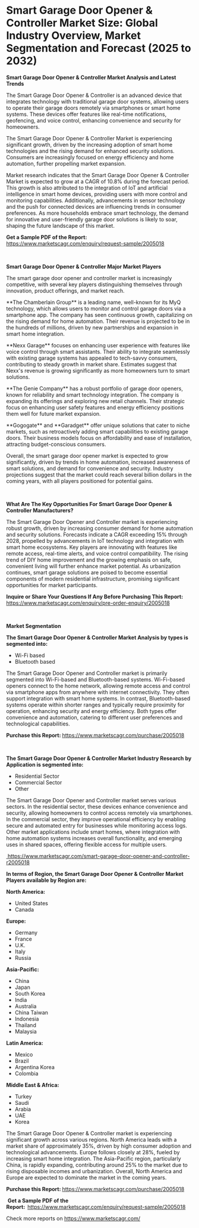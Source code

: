 <p><h1>Smart Garage Door Opener & Controller Market Size: Global Industry Overview, Market Segmentation and Forecast (2025 to 2032)</h1></p><p><strong>Smart Garage Door Opener & Controller Market Analysis and Latest Trends</strong></p>
<p><p>The Smart Garage Door Opener & Controller is an advanced device that integrates technology with traditional garage door systems, allowing users to operate their garage doors remotely via smartphones or smart home systems. These devices offer features like real-time notifications, geofencing, and voice control, enhancing convenience and security for homeowners.</p><p>The Smart Garage Door Opener & Controller Market is experiencing significant growth, driven by the increasing adoption of smart home technologies and the rising demand for enhanced security solutions. Consumers are increasingly focused on energy efficiency and home automation, further propelling market expansion. </p><p>Market research indicates that the Smart Garage Door Opener & Controller Market is expected to grow at a CAGR of 10.8% during the forecast period. This growth is also attributed to the integration of IoT and artificial intelligence in smart home devices, providing users with more control and monitoring capabilities. Additionally, advancements in sensor technology and the push for connected devices are influencing trends in consumer preferences. As more households embrace smart technology, the demand for innovative and user-friendly garage door solutions is likely to soar, shaping the future landscape of this market.</p></p>
<p><strong>Get a Sample PDF of the Report:&nbsp;</strong> <a href="https://www.marketscagr.com/enquiry/request-sample/2005018?utm_campaign=1999&utm_medium=2&utm_source=Github&utm_content=ia&utm_term=15012025&utm_id=smart-garage-door-opener-controller">https://www.marketscagr.com/enquiry/request-sample/2005018</a></p>
<p>&nbsp;</p>
<p><strong>Smart Garage Door Opener & Controller Major Market Players</strong></p>
<p><p>The smart garage door opener and controller market is increasingly competitive, with several key players distinguishing themselves through innovation, product offerings, and market reach. </p><p>**The Chamberlain Group** is a leading name, well-known for its MyQ technology, which allows users to monitor and control garage doors via a smartphone app. The company has seen continuous growth, capitalizing on the rising demand for home automation. Their revenue is projected to be in the hundreds of millions, driven by new partnerships and expansion in smart home integration.</p><p>**Nexx Garage** focuses on enhancing user experience with features like voice control through smart assistants. Their ability to integrate seamlessly with existing garage systems has appealed to tech-savvy consumers, contributing to steady growth in market share. Estimates suggest that Nexx's revenue is growing significantly as more homeowners turn to smart solutions.</p><p>**The Genie Company** has a robust portfolio of garage door openers, known for reliability and smart technology integration. The company is expanding its offerings and exploring new retail channels. Their strategic focus on enhancing user safety features and energy efficiency positions them well for future market expansion.</p><p>**Gogogate** and **Garadget** offer unique solutions that cater to niche markets, such as retroactively adding smart capabilities to existing garage doors. Their business models focus on affordability and ease of installation, attracting budget-conscious consumers.</p><p>Overall, the smart garage door opener market is expected to grow significantly, driven by trends in home automation, increased awareness of smart solutions, and demand for convenience and security. Industry projections suggest that the market could reach several billion dollars in the coming years, with all players positioned for potential gains.</p></p>
<p>&nbsp;</p>
<p><strong>What Are The Key Opportunities For Smart Garage Door Opener & Controller Manufacturers?</strong></p>
<p><p>The Smart Garage Door Opener and Controller market is experiencing robust growth, driven by increasing consumer demand for home automation and security solutions. Forecasts indicate a CAGR exceeding 15% through 2028, propelled by advancements in IoT technology and integration with smart home ecosystems. Key players are innovating with features like remote access, real-time alerts, and voice control compatibility. The rising trend of DIY home improvement and the growing emphasis on safe, convenient living will further enhance market potential. As urbanization continues, smart garage solutions are poised to become essential components of modern residential infrastructure, promising significant opportunities for market participants.</p></p>
<p><strong>Inquire or Share Your Questions If Any Before Purchasing This Report:</strong> <a href="https://www.marketscagr.com/enquiry/pre-order-enquiry/2005018?utm_campaign=1999&utm_medium=2&utm_source=Github&utm_content=ia&utm_term=15012025&utm_id=smart-garage-door-opener-controller">https://www.marketscagr.com/enquiry/pre-order-enquiry/2005018</a></p>
<p>&nbsp;</p>
<p><strong>Market Segmentation</strong></p>
<p><strong>The Smart Garage Door Opener & Controller Market Analysis by types is segmented into:</strong></p>
<p><ul><li>Wi-Fi based</li><li>Bluetooth based</li></ul></p>
<p><p>The Smart Garage Door Opener and Controller market is primarily segmented into Wi-Fi-based and Bluetooth-based systems. Wi-Fi-based openers connect to the home network, allowing remote access and control via smartphone apps from anywhere with internet connectivity. They often support integration with smart home systems. In contrast, Bluetooth-based systems operate within shorter ranges and typically require proximity for operation, enhancing security and energy efficiency. Both types offer convenience and automation, catering to different user preferences and technological capabilities.</p></p>
<p><strong>Purchase this Report:&nbsp;</strong><a href="https://www.marketscagr.com/purchase/2005018?utm_campaign=1999&utm_medium=2&utm_source=Github&utm_content=ia&utm_term=15012025&utm_id=smart-garage-door-opener-controller">https://www.marketscagr.com/purchase/2005018</a></p>
<p>&nbsp;</p>
<p><strong>The Smart Garage Door Opener & Controller Market Industry Research by Application is segmented into:</strong></p>
<p><ul><li>Residential Sector</li><li>Commercial Sector</li><li>Other</li></ul></p>
<p><p>The Smart Garage Door Opener and Controller market serves various sectors. In the residential sector, these devices enhance convenience and security, allowing homeowners to control access remotely via smartphones. In the commercial sector, they improve operational efficiency by enabling secure and automated entry for businesses while monitoring access logs. Other market applications include smart homes, where integration with home automation systems increases overall functionality, and emerging uses in shared spaces, offering flexible access for multiple users.</p></p>
<p><a href="https://www.marketscagr.com/smart-garage-door-opener-and-controller-r2005018?utm_campaign=1999&utm_medium=2&utm_source=Github&utm_content=ia&utm_term=15012025&utm_id=smart-garage-door-opener-controller">&nbsp;https://www.marketscagr.com/smart-garage-door-opener-and-controller-r2005018</a></p>
<p><strong>In terms of Region, the Smart Garage Door Opener & Controller Market Players available by Region are:</strong></p>
<p>
    <p> <strong> North America: </strong>
        <ul>
            <li>United States</li>
            <li>Canada</li>
        </ul>
        </p> 
    <p> <strong> Europe: </strong>
        <ul>
            <li>Germany</li>
            <li>France</li>
            <li>U.K.</li>
            <li>Italy</li>
            <li>Russia</li>
        </ul>
        </p> 
    <p> <strong> Asia-Pacific: </strong>
        <ul>
            <li>China</li>
            <li>Japan</li>
            <li>South Korea</li>
            <li>India</li>
            <li>Australia</li>
            <li>China Taiwan</li>
            <li>Indonesia</li>
            <li>Thailand</li>
            <li>Malaysia</li>
        </ul>
        </p> 
    <p> <strong> Latin America: </strong>
        <ul>
            <li>Mexico</li>
            <li>Brazil</li>
            <li>Argentina Korea</li>
            <li>Colombia</li>
        </ul>
        </p> 
    <p> <strong> Middle East & Africa: </strong>
        <ul>
            <li>Turkey</li>
            <li>Saudi</li>
            <li>Arabia</li>
            <li>UAE</li>
            <li>Korea</li>
        </ul>
    </p>
    </p>
<p><p>The Smart Garage Door Opener & Controller market is experiencing significant growth across various regions. North America leads with a market share of approximately 35%, driven by high consumer adoption and technological advancements. Europe follows closely at 28%, fueled by increasing smart home integration. The Asia-Pacific region, particularly China, is rapidly expanding, contributing around 25% to the market due to rising disposable incomes and urbanization. Overall, North America and Europe are expected to dominate the market in the coming years.</p></p>
<p><strong>Purchase this Report: </strong><a href="https://www.marketscagr.com/purchase/2005018?utm_campaign=1999&utm_medium=2&utm_source=Github&utm_content=ia&utm_term=15012025&utm_id=smart-garage-door-opener-controller">https://www.marketscagr.com/purchase/2005018</a></p>
<p>&nbsp;<strong>Get a Sample PDF of the Report:&nbsp;&nbsp;</strong><a href="https://www.marketscagr.com/enquiry/request-sample/2005018?utm_campaign=1999&utm_medium=2&utm_source=Github&utm_content=ia&utm_term=15012025&utm_id=smart-garage-door-opener-controller">https://www.marketscagr.com/enquiry/request-sample/2005018</a></p>
<p><strong></strong></p>
<p>Check more reports on <a href="https://www.marketscagr.com/?utm_campaign=1999&utm_medium=2&utm_source=Github&utm_content=ia&utm_term=15012025&utm_id=smart-garage-door-opener-controller">https://www.marketscagr.com/</a></p>